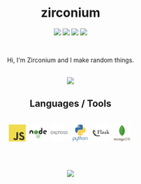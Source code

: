 <div align="center">
  <h1>zirconium</h1>
  <img src="https://img.shields.io/badge/Python-blue?logo=Python&style=for-the-badge&logoColor=white" />
  <img src="https://img.shields.io/badge/JavaScript-yellow?logo=Javascript&style=for-the-badge&logoColor=white" />
  <img src="https://img.shields.io/badge/MongoDB-llgreen?logo=Mongodb&style=for-the-badge&logoColor=white" />
  <img src="https://img.shields.io/badge/VueJS-43d970?logo=Vue.js&style=for-the-badge&logoColor=white" /> <br />
  
  <img src="https://komarev.com/ghpvc/?username=lolzthedev&style=for-the-badge&color=blue" alt=""/>  <br />
  
  <p>Hi, I'm Zirconium and I make random things.</p> <br />
  <img src="https://github-readme-streak-stats.herokuapp.com/?user=LolzTheDev&theme=vue" /> <br />

  <h2>Languages / Tools</h2> <br />
  <img src="https://github.com/devicons/devicon/blob/master/icons/javascript/javascript-original.svg" title="JavaScript" alt="JavaScript" width="40" height="40"/>&nbsp;
  <img src="https://github.com/devicons/devicon/blob/master/icons/nodejs/nodejs-original-wordmark.svg" title="NodeJS" alt="NodeJS" width="40" height="40"/>&nbsp;
  <img src="https://github.com/devicons/devicon/blob/master/icons/express/express-original-wordmark.svg" title="ExpressJS" alt="ExpressJS" width="40" height="40"/>&nbsp;
  <img src="https://github.com/devicons/devicon/blob/master/icons/python/python-original-wordmark.svg" title="Python" alt="Python" width="40" height="40"/>&nbsp;
  <img src="https://github.com/devicons/devicon/blob/master/icons/flask/flask-original-wordmark.svg" title="Flask" alt="Flask" width="40" height="40"/>&nbsp;
  <img src="https://github.com/devicons/devicon/blob/master/icons/mongodb/mongodb-original-wordmark.svg" title="MongoDB" alt="MongoDB" width="40" height="40"/>&nbsp;

  <br /> <br />
  
  <img src="https://github-readme-stats.vercel.app/api/top-langs/?username=lolzthedev&theme=cue" />
</div>
